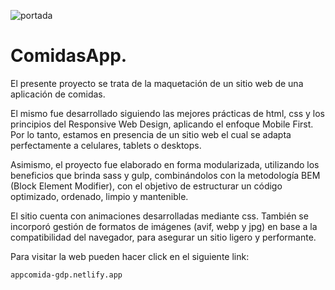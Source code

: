 ![portada](https://github.com/gabrieldp36/delivey-app-site/assets/88417383/91c1aff6-0394-4546-a7ec-4c4d63875a52)

# ComidasApp.

El presente proyecto se trata de la maquetación de un sitio web de una aplicación de comidas.

El mismo fue desarrollado siguiendo las mejores prácticas de html, css y los principios del Responsive Web Design, aplicando el enfoque Mobile First. Por lo tanto, estamos en presencia de un sitio web el cual se adapta perfectamente a celulares, tablets o desktops.

Asimismo, el proyecto fue elaborado en forma modularizada, utilizando los beneficios que brinda sass y gulp, combinándolos con la metodología BEM (Block Element Modifier), con el objetivo de estructurar un código optimizado, ordenado, limpio y mantenible.

El sitio cuenta con animaciones desarrolladas mediante css. También se incorporó gestión de formatos de imágenes (avif, webp y jpg) en base a la compatibilidad del navegador, para asegurar un sitio ligero y performante.

Para visitar la web pueden hacer click en el siguiente link:

```
appcomida-gdp.netlify.app
```